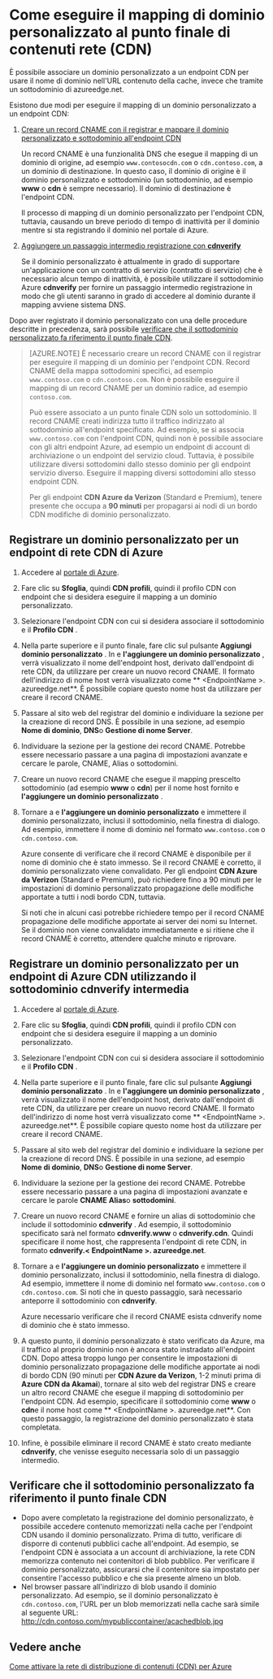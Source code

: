 <properties
     pageTitle="Come eseguire il mapping di contenuto della rete (CDN) Azure contenuti in un dominio personalizzato | Microsoft Azure"
     description="In questo argomento viene illustrato come eseguire il mapping di un contenuto CDN a un dominio personalizzato."
     services="cdn"
     documentationCenter=""
     authors="camsoper"
     manager="erikre"
     editor=""/>
<tags
     ms.service="cdn"
     ms.workload="media"
     ms.tgt_pltfrm="na"
     ms.devlang="na"
     ms.topic="article"
    ms.date="07/28/2016"
     ms.author="casoper"/>

# <a name="how-to-map-custom-domain-to-content-delivery-network-cdn-endpoint"></a>Come eseguire il mapping di dominio personalizzato al punto finale di contenuti rete (CDN)
È possibile associare un dominio personalizzato a un endpoint CDN per usare il nome di dominio nell'URL contenuto della cache, invece che tramite un sottodominio di azureedge.net.

Esistono due modi per eseguire il mapping di un dominio personalizzato a un endpoint CDN:

1. [Creare un record CNAME con il registrar e mappare il dominio personalizzato e sottodominio all'endpoint CDN](#register-a-custom-domain-for-an-azure-cdn-endpoint)

    Un record CNAME è una funzionalità DNS che esegue il mapping di un dominio di origine, ad esempio `www.contosocdn.com` o `cdn.contoso.com`, a un dominio di destinazione. In questo caso, il dominio di origine è il dominio personalizzato e sottodominio (un sottodominio, ad esempio **www** o **cdn** è sempre necessario). Il dominio di destinazione è l'endpoint CDN.  

    Il processo di mapping di un dominio personalizzato per l'endpoint CDN, tuttavia, causando un breve periodo di tempo di inattività per il dominio mentre si sta registrando il dominio nel portale di Azure.

2. [Aggiungere un passaggio intermedio registrazione con **cdnverify**](#register-a-custom-domain-for-an-azure-cdn-endpoint-using-the-intermediary-cdnverify-subdomain)

    Se il dominio personalizzato è attualmente in grado di supportare un'applicazione con un contratto di servizio (contratto di servizio) che è necessario alcun tempo di inattività, è possibile utilizzare il sottodominio Azure **cdnverify** per fornire un passaggio intermedio registrazione in modo che gli utenti saranno in grado di accedere al dominio durante il mapping avviene sistema DNS.  

Dopo aver registrato il dominio personalizzato con una delle procedure descritte in precedenza, sarà possibile [verificare che il sottodominio personalizzato fa riferimento il punto finale CDN](#verify-that-the-custom-subdomain-references-your-cdn-endpoint).

> [AZURE.NOTE] È necessario creare un record CNAME con il registrar per eseguire il mapping di un dominio per l'endpoint CDN. Record CNAME della mappa sottodomini specifici, ad esempio `www.contoso.com` o `cdn.contoso.com`. Non è possibile eseguire il mapping di un record CNAME per un dominio radice, ad esempio `contoso.com`.
>    
> Può essere associato a un punto finale CDN solo un sottodominio. Il record CNAME creati indirizza tutto il traffico indirizzato al sottodominio all'endpoint specificato.  Ad esempio, se si associa `www.contoso.com` con l'endpoint CDN, quindi non è possibile associare con gli altri endpoint Azure, ad esempio un endpoint di account di archiviazione o un endpoint del servizio cloud. Tuttavia, è possibile utilizzare diversi sottodomini dallo stesso dominio per gli endpoint servizio diverso. Eseguire il mapping diversi sottodomini allo stesso endpoint CDN.
>
> Per gli endpoint **CDN Azure da Verizon** (Standard e Premium), tenere presente che occupa a **90 minuti** per propagarsi ai nodi di un bordo CDN modifiche di dominio personalizzato.

## <a name="register-a-custom-domain-for-an-azure-cdn-endpoint"></a>Registrare un dominio personalizzato per un endpoint di rete CDN di Azure

1.  Accedere al [portale di Azure](https://portal.azure.com/).
2.  Fare clic su **Sfoglia**, quindi **CDN profili**, quindi il profilo CDN con endpoint che si desidera eseguire il mapping a un dominio personalizzato.  
3.  Selezionare l'endpoint CDN con cui si desidera associare il sottodominio e il **Profilo CDN** .
4.  Nella parte superiore e il punto finale, fare clic sul pulsante **Aggiungi dominio personalizzato** .  In e **l'aggiungere un dominio personalizzato** , verrà visualizzato il nome dell'endpoint host, derivato dall'endpoint di rete CDN, da utilizzare per creare un nuovo record CNAME. Il formato dell'indirizzo di nome host verrà visualizzato come ** &lt;EndpointName >. azureedge.net**.  È possibile copiare questo nome host da utilizzare per creare il record CNAME.  
5.  Passare al sito web del registrar del dominio e individuare la sezione per la creazione di record DNS. È possibile in una sezione, ad esempio **Nome di dominio**, **DNS**o **Gestione di nome Server**.
6.  Individuare la sezione per la gestione dei record CNAME. Potrebbe essere necessario passare a una pagina di impostazioni avanzate e cercare le parole, CNAME, Alias o sottodomini.
7.  Creare un nuovo record CNAME che esegue il mapping prescelto sottodominio (ad esempio **www** o **cdn**) per il nome host fornito e **l'aggiungere un dominio personalizzato** .
8.  Tornare a e **l'aggiungere un dominio personalizzato** e immettere il dominio personalizzato, inclusi il sottodominio, nella finestra di dialogo. Ad esempio, immettere il nome di dominio nel formato `www.contoso.com` o `cdn.contoso.com`.   

    Azure consente di verificare che il record CNAME è disponibile per il nome di dominio che è stato immesso. Se il record CNAME è corretto, il dominio personalizzato viene convalidato.  Per gli endpoint **CDN Azure da Verizon** (Standard e Premium), può richiedere fino a 90 minuti per le impostazioni di dominio personalizzato propagazione delle modifiche apportate a tutti i nodi bordo CDN, tuttavia.  

    Si noti che in alcuni casi potrebbe richiedere tempo per il record CNAME propagazione delle modifiche apportate ai server dei nomi su Internet. Se il dominio non viene convalidato immediatamente e si ritiene che il record CNAME è corretto, attendere qualche minuto e riprovare.


## <a name="register-a-custom-domain-for-an-azure-cdn-endpoint-using-the-intermediary-cdnverify-subdomain"></a>Registrare un dominio personalizzato per un endpoint di Azure CDN utilizzando il sottodominio cdnverify intermedia  

1. Accedere al [portale di Azure](https://portal.azure.com/).
2. Fare clic su **Sfoglia**, quindi **CDN profili**, quindi il profilo CDN con endpoint che si desidera eseguire il mapping a un dominio personalizzato.  
3. Selezionare l'endpoint CDN con cui si desidera associare il sottodominio e il **Profilo CDN** .
4. Nella parte superiore e il punto finale, fare clic sul pulsante **Aggiungi dominio personalizzato** .  In e **l'aggiungere un dominio personalizzato** , verrà visualizzato il nome dell'endpoint host, derivato dall'endpoint di rete CDN, da utilizzare per creare un nuovo record CNAME. Il formato dell'indirizzo di nome host verrà visualizzato come ** &lt;EndpointName >. azureedge.net**.  È possibile copiare questo nome host da utilizzare per creare il record CNAME.
5. Passare al sito web del registrar del dominio e individuare la sezione per la creazione di record DNS. È possibile in una sezione, ad esempio **Nome di dominio**, **DNS**o **Gestione di nome Server**.
6. Individuare la sezione per la gestione dei record CNAME. Potrebbe essere necessario passare a una pagina di impostazioni avanzate e cercare le parole **CNAME** **Alias**o **sottodomini**.
7. Creare un nuovo record CNAME e fornire un alias di sottodominio che include il sottodominio **cdnverify** . Ad esempio, il sottodominio specificato sarà nel formato **cdnverify.www** o **cdnverify.cdn**. Quindi specificare il nome host, che rappresenta l'endpoint di rete CDN, in formato **cdnverify.&lt; EndpointName >. azureedge.net**.
8. Tornare a e **l'aggiungere un dominio personalizzato** e immettere il dominio personalizzato, inclusi il sottodominio, nella finestra di dialogo. Ad esempio, immettere il nome di dominio nel formato `www.contoso.com` o `cdn.contoso.com`. Si noti che in questo passaggio, sarà necessario anteporre il sottodominio con **cdnverify**.  

    Azure necessario verificare che il record CNAME esista cdnverify nome di dominio che è stato immesso.
9. A questo punto, il dominio personalizzato è stato verificato da Azure, ma il traffico al proprio dominio non è ancora stato instradato all'endpoint CDN. Dopo attesa troppo lungo per consentire le impostazioni di dominio personalizzato propagazione delle modifiche apportate ai nodi di bordo CDN (90 minuti per **CDN Azure da Verizon**, 1-2 minuti prima di **Azure CDN da Akamai**), tornare al sito web del registrar DNS e creare un altro record CNAME che esegue il mapping di sottodominio per l'endpoint CDN. Ad esempio, specificare il sottodominio come **www** o **cdn**e il nome host come ** &lt;EndpointName >. azureedge.net**. Con questo passaggio, la registrazione del dominio personalizzato è stata completata.
10. Infine, è possibile eliminare il record CNAME è stato creato mediante **cdnverify**, che venisse eseguito necessaria solo di un passaggio intermedio.  


## <a name="verify-that-the-custom-subdomain-references-your-cdn-endpoint"></a>Verificare che il sottodominio personalizzato fa riferimento il punto finale CDN

- Dopo avere completato la registrazione del dominio personalizzato, è possibile accedere contenuto memorizzati nella cache per l'endpoint CDN usando il dominio personalizzato.
Prima di tutto, verificare di disporre di contenuti pubblici cache all'endpoint. Ad esempio, se l'endpoint CDN è associata a un account di archiviazione, la rete CDN memorizza contenuto nei contenitori di blob pubblico. Per verificare il dominio personalizzato, assicurarsi che il contenitore sia impostato per consentire l'accesso pubblico e che sia presente almeno un blob.
- Nel browser passare all'indirizzo di blob usando il dominio personalizzato. Ad esempio, se il dominio personalizzato è `cdn.contoso.com`, l'URL per un blob memorizzati nella cache sarà simile al seguente URL: http://cdn.contoso.com/mypubliccontainer/acachedblob.jpg

## <a name="see-also"></a>Vedere anche

[Come attivare la rete di distribuzione di contenuti (CDN) per Azure](./cdn-create-new-endpoint.md)  
